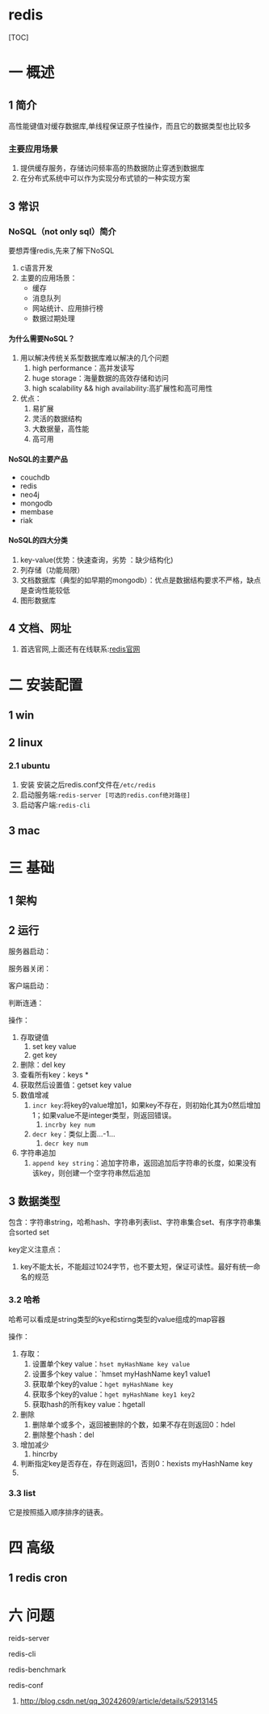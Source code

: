 # redis
[TOC]
# 一 概述
## 1 简介
高性能键值对缓存数据库,单线程保证原子性操作，而且它的数据类型也比较多

### 主要应用场景
1. 提供缓存服务，存储访问频率高的热数据防止穿透到数据库
2. 在分布式系统中可以作为实现分布式锁的一种实现方案

## 3 常识
### NoSQL（not only sql）简介
要想弄懂redis,先来了解下NoSQL
1. c语言开发
2. 主要的应用场景：
    - 缓存
    - 消息队列
    - 网站统计、应用排行榜
    - 数据过期处理

#### 为什么需要NoSQL？
1. 用以解决传统关系型数据库难以解决的几个问题
    1. high performance：高并发读写
    2. huge storage：海量数据的高效存储和访问
    3. high scalability && high availability:高扩展性和高可用性
2. 优点：
    1. 易扩展
    2. 灵活的数据结构
    3. 大数据量，高性能
    4. 高可用
#### NoSQL的主要产品
- couchdb
- redis
- neo4j
- mongodb
- membase
- riak

#### NoSQL的四大分类
1. key-value(优势：快速查询，劣势 ：缺少结构化)
2. 列存储（功能局限）
3. 文档数据库（典型的如早期的mongodb）：优点是数据结构要求不严格，缺点是查询性能较低
4. 图形数据库

## 4 文档、网址
1. 首选官网,上面还有在线联系:[redis官网](https://redis.io/)

# 二 安装配置
## 1 win
## 2 linux
### 2.1 ubuntu
1. 安装
    安装之后redis.conf文件在`/etc/redis`
2. 启动服务端:`redis-server [可选的redis.conf绝对路径]`
3. 启动客户端:`redis-cli`


## 3 mac

# 三 基础
## 1 架构

## 2 运行
服务器启动：

服务器关闭：

客户端启动：

判断连通：

操作：
1. 存取键值
    1. set key value
    2. get key
2. 删除：del key
3. 查看所有key：keys *
4. 获取然后设置值：getset key value
5. 数值增减
    1. `incr key`:将key的value增加1，如果key不存在，则初始化其为0然后增加1；如果value不是integer类型，则返回错误。
        1. `incrby key num`
    2. `decr key`：类似上面...-1...
        1. `decr key num`
6. 字符串追加
    1. `append key string`：追加字符串，返回追加后字符串的长度，如果没有该key，则创建一个空字符串然后追加

## 3 数据类型
包含：字符串string，哈希hash、字符串列表list、字符串集合set、有序字符串集合sorted set

key定义注意点：
1. key不能太长，不能超过1024字节，也不要太短，保证可读性。最好有统一命名的规范

### 3.2 哈希
哈希可以看成是string类型的kye和stirng类型的value组成的map容器

操作：
1. 存取：
    1. 设置单个key value：`hset myHashName key value`
    2. 设置多个key value：`hmset myHashName key1 value1 
    3. 获取单个key的value：`hget myHashName key`
    3. 获取多个key的value：`hget myHashName key1 key2`
    5. 获取hash的所有key value：hgetall
2. 删除
    1. 删除单个或多个，返回被删除的个数，如果不存在则返回0：hdel
    2. 删除整个hash：del
3. 增加减少
    1. hincrby
4. 判断指定key是否存在，存在则返回1，否则0：hexists myHashName key
5. 

### 3.3 list
它是按照插入顺序排序的链表。

# 四 高级
## 1 redis cron


# 六 问题
reids-server

redis-cli

redis-benchmark

redis-conf

1. http://blog.csdn.net/qq_30242609/article/details/52913145
